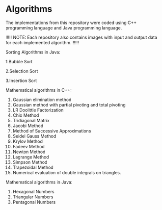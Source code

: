 # Algorithms

 The implementations from this repository were coded using C++ programming language and Java programming language.
 
 !!!!!    NOTE: Each repository also contains images with input and output data for each implemented algorithm.   !!!!!
 
Sorting Algorithms in Java: 

 1.Bubble Sort 

 2.Selection Sort

 3.Insertion Sort


Mathematical algorithms in C++:

1. Gaussian elimination method
2. Gaussian method with partial pivoting and total pivoting
3. LR Doolittle Factorization
4. Chio Method
5. Tridiagonal Matrix
6. Jacobi Method
7. Method of Successive Approximations
8. Seidel Gauss Method
9. Krylov Method
10. Fadeev Method
11. Newton Method
12. Lagrange Method
13. Simpson Method
14. Trapezoidal Method
15. Numerical evaluation of double integrals on triangles.

Mathematical algorithms in Java:

1. Hexagonal Numbers
2. Triangular Numbers
3. Pentagonal Numbers


